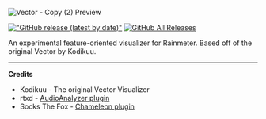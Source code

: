 ![Vector - Copy (2) Preview](https://repository-images.githubusercontent.com/297859545/49fd9c80-6ba7-11eb-820e-0010d91f6a53)

[!["GitHub release (latest by date)"](https://img.shields.io/github/v/release/sctanf/vectorcopy2?style=flat-square)](https://github.com/sctanf/vectorcopy2/releases/latest) 
[![GitHub All Releases](https://img.shields.io/github/downloads/sctanf/vectorcopy2/total?style=flat-square)](https://github.com/sctanf/vectorcopy2/releases)

An experimental feature-oriented visualizer for Rainmeter.
Based off of the original Vector by Kodikuu.

---

**Credits**
- Kodikuu - The original Vector Visualizer
- rtxd - [AudioAnalyzer plugin](https://github.com/d-uzlov/Rainmeter-Plugins-by-rxtd)
- Socks The Fox - [Chameleon plugin](https://github.com/socks-the-fox/Chameleon)

